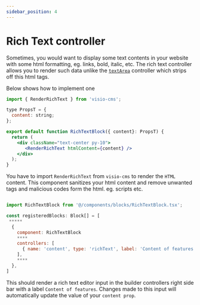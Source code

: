 ```yaml
---
sidebar_position: 4
---
```


# Rich Text controller

Sometimes, you would want to display some text contents in your website with some html formatting, eg. links, bold, italic, etc. The rich text controller allows you to render such data unlike the [`textArea`](/docs/Getting%20started/Controllers/Textarea%20controller) controller which strips off this html tags.


Below shows how to implement one

```jsx title="/components/blocks/RichTextBlock.tsx"
import { RenderRichText } from 'visio-cms';

type PropsT = {
  content: string;
};

export default function RichTextBlock({ content}: PropsT) {
  return (
    <div className="text-center py-10">
       <RenderRichText htmlContent={content} />
    </div>
  );
}
```

You have to import `RenderRichText` from `visio-cms` to render the `HTML` content. This component sanitizes your html content and remove unwanted tags and malicious codes form the html. eg. scripts etc.


```jsx title="/components/blocks_registry.tsx"

import RichTextBlock from '@/components/blocks/RichTextBlock.tsx';

const registeredBlocks: Block[] = [
 *****
  {
    component: RichTextBlock
    ****
    controllers: [
      { name: 'content', type: 'richText', label: 'Content of features' }
    ],
    ****
  },
]
```


This should render a rich text editor input in the builder controllers right side bar with a label `Content of features`. Changes made to this input will automatically update the value of your `content prop`.